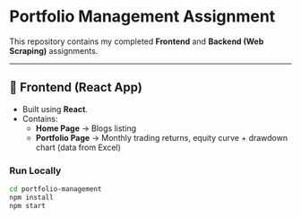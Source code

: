 # Portfolio Management Assignment

This repository contains my completed **Frontend** and **Backend (Web Scraping)** assignments.

---

## 🚀 Frontend (React App)
- Built using **React**.
- Contains:
  - **Home Page** → Blogs listing
  - **Portfolio Page** → Monthly trading returns, equity curve + drawdown chart (data from Excel)

### Run Locally
```bash
cd portfolio-management
npm install
npm start
